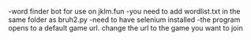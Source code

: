 -word finder bot for use on jklm.fun
-you need to add wordlist.txt in the same folder as bruh2.py
-need to have selenium installed
-the program opens to a default game url. change the url to the game you want to join

